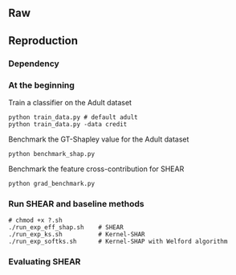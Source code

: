 ## Raw


## Reproduction

### Dependency

### At the beginning

Train a classifier on the Adult dataset
```shell
python train_data.py # default adult
python train_data.py -data credit
```

Benchmark the GT-Shapley value for the Adult dataset
```shell
python benchmark_shap.py
```

Benchmark the feature cross-contribution for SHEAR
```shell
python grad_benchmark.py
```

### Run SHEAR and baseline methods

```shell
# chmod +x ?.sh
./run_exp_eff_shap.sh    # SHEAR
./run_exp_ks.sh          # Kernel-SHAR
./run_exp_softks.sh      # Kernel-SHAP with Welford algorithm
```

### Evaluating SHEAR
